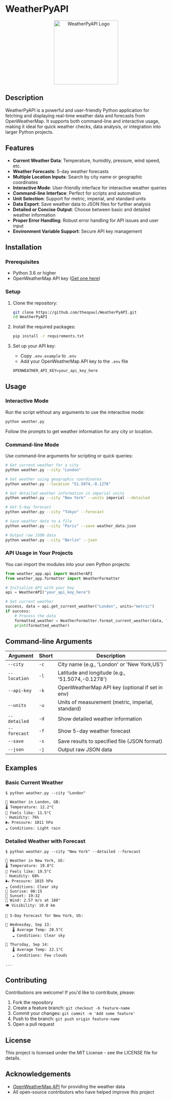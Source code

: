 # WeatherPyAPI

<p align="center">
  <img src="https://openweathermap.org/themes/openweathermap/assets/img/logo_white_cropped.png" alt="WeatherPyAPI Logo" width="200"/>
</p>

## Description

WeatherPyAPI is a powerful and user-friendly Python application for fetching and displaying real-time weather data and forecasts from OpenWeatherMap. It supports both command-line and interactive usage, making it ideal for quick weather checks, data analysis, or integration into larger Python projects.

## Features

- **Current Weather Data**: Temperature, humidity, pressure, wind speed, etc.
- **Weather Forecasts**: 5-day weather forecasts
- **Multiple Location Inputs**: Search by city name or geographic coordinates
- **Interactive Mode**: User-friendly interface for interactive weather queries
- **Command-line Interface**: Perfect for scripts and automation
- **Unit Selection**: Support for metric, imperial, and standard units
- **Data Export**: Save weather data to JSON files for further analysis
- **Detailed or Concise Output**: Choose between basic and detailed weather information
- **Proper Error Handling**: Robust error handling for API issues and user input
- **Environment Variable Support**: Secure API key management

## Installation

### Prerequisites

- Python 3.6 or higher
- OpenWeatherMap API key ([Get one here](https://openweathermap.org/api))

### Setup

1. Clone the repository:
   ```bash
   git clone https://github.com/theopaul/WeatherPyAPI.git
   cd WeatherPyAPI
   ```

2. Install the required packages:
   ```bash
   pip install -r requirements.txt
   ```

3. Set up your API key:
   - Copy `.env.example` to `.env`
   - Add your OpenWeatherMap API key to the `.env` file
   ```
   OPENWEATHER_API_KEY=your_api_key_here
   ```

## Usage

### Interactive Mode

Run the script without any arguments to use the interactive mode:

```bash
python weather.py
```

Follow the prompts to get weather information for any city or location.

### Command-line Mode

Use command-line arguments for scripting or quick queries:

```bash
# Get current weather for a city
python weather.py --city "London"

# Get weather using geographic coordinates
python weather.py --location "51.5074,-0.1278"

# Get detailed weather information in imperial units
python weather.py --city "New York" --units imperial --detailed

# Get 5-day forecast
python weather.py --city "Tokyo" --forecast

# Save weather data to a file
python weather.py --city "Paris" --save weather_data.json

# Output raw JSON data
python weather.py --city "Berlin" --json
```

### API Usage in Your Projects

You can import the modules into your own Python projects:

```python
from weather_app.api import WeatherAPI
from weather_app.formatter import WeatherFormatter

# Initialize API with your key
api = WeatherAPI("your_api_key_here")

# Get current weather
success, data = api.get_current_weather("London", units="metric")
if success:
    # Process the data
    formatted_weather = WeatherFormatter.format_current_weather(data, "London")
    print(formatted_weather)
```

## Command-line Arguments

| Argument | Short | Description |
|----------|-------|-------------|
| `--city` | `-c` | City name (e.g., 'London' or 'New York,US') |
| `--location` | `-l` | Latitude and longitude (e.g., '51.5074,-0.1278') |
| `--api-key` | `-k` | OpenWeatherMap API key (optional if set in env) |
| `--units` | `-u` | Units of measurement (metric, imperial, standard) |
| `--detailed` | `-d` | Show detailed weather information |
| `--forecast` | `-f` | Show 5-day weather forecast |
| `--save` | `-s` | Save results to specified file (JSON format) |
| `--json` | `-j` | Output raw JSON data |

## Examples

### Basic Current Weather

```
$ python weather.py --city "London"

📍 Weather in London, GB:
🌡️ Temperature: 12.2°C
🤔 Feels like: 11.5°C
💧 Humidity: 76%
🌬️ Pressure: 1011 hPa
☁️ Conditions: Light rain
```

### Detailed Weather with Forecast

```
$ python weather.py --city "New York" --detailed --forecast

📍 Weather in New York, US:
🌡️ Temperature: 19.8°C
🤔 Feels like: 19.5°C
💧 Humidity: 68%
🌬️ Pressure: 1015 hPa
☁️ Conditions: Clear sky
🌅 Sunrise: 06:15
🌇 Sunset: 19:32
💨 Wind: 2.57 m/s at 180°
👁️ Visibility: 10.0 km

🔮 5-Day Forecast for New York, US:

📆 Wednesday, Sep 13:
   🌡️ Average Temp: 20.5°C
   ☁️ Conditions: Clear sky

📆 Thursday, Sep 14:
   🌡️ Average Temp: 22.1°C
   ☁️ Conditions: Few clouds

...
```

## Contributing

Contributions are welcome! If you'd like to contribute, please:

1. Fork the repository
2. Create a feature branch: `git checkout -b feature-name`
3. Commit your changes: `git commit -m 'Add some feature'`
4. Push to the branch: `git push origin feature-name`
5. Open a pull request

## License

This project is licensed under the MIT License - see the LICENSE file for details.

## Acknowledgements

- [OpenWeatherMap API](https://openweathermap.org/api) for providing the weather data
- All open-source contributors who have helped improve this project

